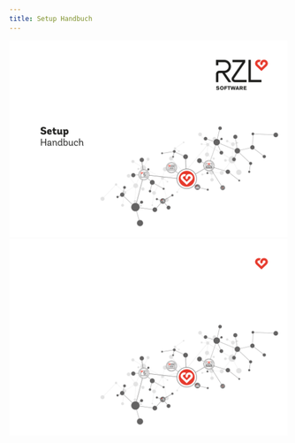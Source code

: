 ```yaml
---
title: Setup Handbuch
---
```


 ![alt text](img/Deckblatt_LM.svg#only-light)
 ![alt text](img/Deckblatt_DM.svg#only-dark)
